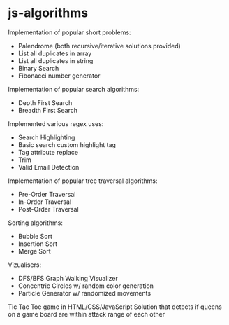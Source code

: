 # js-algorithms

Implementation of popular short problems:
* Palendrome (both recursive/iterative solutions provided)
* List all duplicates in array
* List all duplicates in string
* Binary Search
* Fibonacci number generator

Implementation of popular search algorithms:
* Depth First Search
* Breadth First Search

Implemented various regex uses:
* Search Highlighting
* Basic search custom highlight tag
* Tag attribute replace
* Trim
* Valid Email Detection

Implementation of popular tree traversal algorithms:
* Pre-Order Traversal
* In-Order Traversal
* Post-Order Traversal

Sorting algorithms:
* Bubble Sort
* Insertion Sort
* Merge Sort

Vizualisers:
* DFS/BFS Graph Walking Visualizer
* Concentric Circles w/ random color generation
* Particle Generator w/ randomized movements

Tic Tac Toe game in HTML/CSS/JavaScript
Solution that detects if queens on a game board are within attack range of each other

